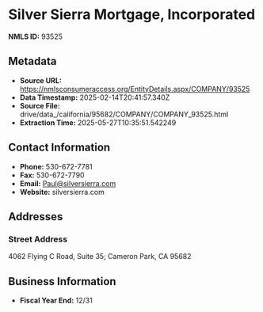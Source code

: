 # Silver Sierra Mortgage, Incorporated

**NMLS ID:** 93525

## Metadata
- **Source URL:** https://nmlsconsumeraccess.org/EntityDetails.aspx/COMPANY/93525
- **Data Timestamp:** 2025-02-14T20:41:57.340Z
- **Source File:** drive/data_/california/95682/COMPANY/COMPANY_93525.html
- **Extraction Time:** 2025-05-27T10:35:51.542249

## Contact Information
- **Phone:** 530-672-7781
- **Fax:** 530-672-7790
- **Email:** Paul@silversierra.com
- **Website:** silversierra.com

## Addresses
### Street Address
4062 Flying C Road, Suite 35; Cameron Park, CA 95682

## Business Information
- **Fiscal Year End:** 12/31

